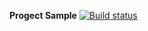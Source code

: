 **Progect Sample**
[![Build status](https://ci.appveyor.com/api/projects/status/iywso3rudsi5v9q7?svg=true)](https://ci.appveyor.com/project/VyacheslavKornilov/postmanecho)
